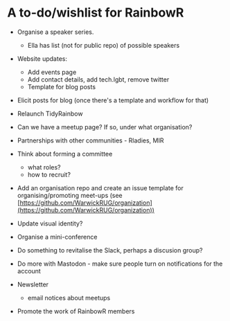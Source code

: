 # A to-do/wishlist for RainbowR

- Organise a speaker series. 
  - Ella has list (not for public repo) of possible speakers

- Website updates:
	- Add events page
	- Add contact details, add tech.lgbt, remove twitter
	- Template for blog posts

- Elicit posts for blog (once there's a template and workflow for that)
- Relaunch TidyRainbow
- Can we have a meetup page? If so, under what organisation?
- Partnerships with other communities - Rladies, MIR
- Think about forming a committee
    - what roles?
    - how to recruit?
- Add an organisation repo and create an issue template for organising/promoting meet-ups (see [https://github.com/WarwickRUG/organization](https://github.com/WarwickRUG/organization))
- Update visual identity?

- Organise a mini-conference
- Do something to revitalise the Slack, perhaps a discusion group?
- Do more with Mastodon - make sure people turn on notifications for the account
- Newsletter
  - email notices about meetups
- Promote the work of RainbowR members